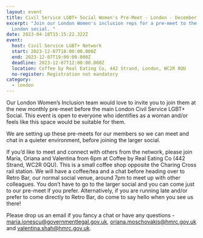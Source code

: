 ```yaml
---
layout: event
title: Civil Service LGBT+ Social Women's Pre-Meet - London - December 2023
excerpt: "Join our London Women's inclusion reps for a pre-meet to the regular
  London social. "
date: 2023-04-18T15:15:22.322Z
event:
  host: Civil Service LGBT+ Network
  start: 2023-12-07T18:00:00.000Z
  end: 2023-12-07T19:00:00.000Z
  deadline: 2023-12-07T12:00:00.000Z
  location: Coffee by Real Eating Co, 442 Strand, London, WC2R 0QU
  no-register: Registration not mandatory
category:
  - london
---
```

Our London Women’s Inclusion team would love to invite you to join them at the new monthly pre-meet before the main London Civil Service LGBT+ Social. This event is open to everyone who identifies as a woman and/or feels like this space would be suitable for them.

We are setting up these pre-meets for our members so we can meet and chat in a quieter environment, before joining the larger social. 

If you’d like to meet and connect with others from the network, please join Maria, Oriana and Valentina from 6pm at Coffee by Real Eating Co (442 Strand, WC2R 0QU). This is a small coffee shop opposite the Charing Cross rail station. We will have a coffee/tea and a chat before heading over to Retro Bar, our normal social venue, around 7pm to meet up with other colleagues. You don’t have to go to the larger social and you can come just to our pre-meet if you prefer. Alternatively, if you are running late and/or prefer to come directly to Retro Bar, do come to say hello when you see us there!

Please drop us an email if you fancy a chat or have any questions - [maria.ionescu@governmentlegal.gov.uk](maria.ionescu@governmentlegal.gov.uk), [oriana.moschovakis@hmrc.gov.uk](oriana.moschovakis@hmrc.gov.uk) and [valentina.shah@hmrc.gov.uk](valentina.shah@hmrc.gov.uk).